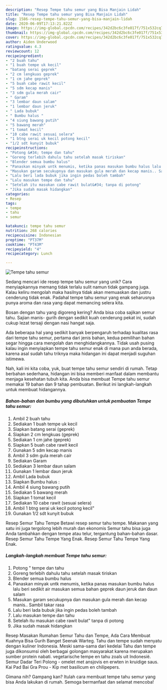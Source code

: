 ```yaml
---
description: "Resep Tempe tahu semur yang Bisa Manjain Lidah"
title: "Resep Tempe tahu semur yang Bisa Manjain Lidah"
slug: 1586-resep-tempe-tahu-semur-yang-bisa-manjain-lidah
date: 2020-06-09T17:13:21.822Z
image: https://img-global.cpcdn.com/recipes/342d2bc6c3fe017f/751x532cq70/tempe-tahu-semur-foto-resep-utama.jpg
thumbnail: https://img-global.cpcdn.com/recipes/342d2bc6c3fe017f/751x532cq70/tempe-tahu-semur-foto-resep-utama.jpg
cover: https://img-global.cpcdn.com/recipes/342d2bc6c3fe017f/751x532cq70/tempe-tahu-semur-foto-resep-utama.jpg
author: Aiden Underwood
ratingvalue: 4.3
reviewcount: 12
recipeingredient:
- "2 buah tahu"
- "1 buah tempe uk kecil"
- "batang serai geprek"
- "2 cm lengkuas geprek"
- "1 cm jahe geprek"
- "5 buah cabe rawit kecil"
- "5 sdm kecap manis"
- "3 sdm gula merah cair"
- " Garam"
- "3 lembar daun salam"
- "1 lembar daun jeruk"
- " Lada bubuk"
- " Bumbu halus "
- "4 siung bawang putih"
- "5 bawang merah"
- "1 tomat kecil"
- "10 cabe rawit sesuai selera"
- "1 btng serai uk kecil potong kecil"
- "1/2 sdt kunyit bubuk"
recipeinstructions:
- "Potong &#34; tempe dan tahu"
- "Goreng terlebih dahulu tahu setelah masak tiriskan"
- "Blender semua bumbu halus"
- "Panaskan minyak untk menumis, ketika panas masukan bumbu halus lalu beri sedikit air masukan semua bahan geprek daun jeruk dan daun salam"
- "Masukan garam secukupnya dan masukan gula merah dan kecap manis.. Sambil takar rasa"
- "Lalu beri lada bubuk jika ingin pedas boleh tambah"
- "Lalu masukan tempe dan tahu"
- "Setelah itu masukan cabe rawit bulat&#34; tanpa di potong"
- "Jika sudah masak hidangkan"
categories:
- Resep
tags:
- tempe
- tahu
- semur

katakunci: tempe tahu semur 
nutrition: 268 calories
recipecuisine: Indonesian
preptime: "PT37M"
cooktime: "PT43M"
recipeyield: "4"
recipecategory: Lunch

---
```



![Tempe tahu semur](https://img-global.cpcdn.com/recipes/342d2bc6c3fe017f/751x532cq70/tempe-tahu-semur-foto-resep-utama.jpg)

Sedang mencari ide resep tempe tahu semur yang unik? Cara menyiapkannya memang tidak terlalu sulit namun tidak gampang juga. Kalau keliru mengolah maka hasilnya tidak akan memuaskan dan justru cenderung tidak enak. Padahal tempe tahu semur yang enak seharusnya punya aroma dan rasa yang dapat memancing selera kita.

Bosan dengan tahu yang digoreng kering? Anda bisa coba sajikan semur tahu. Sajian manis- gurih dengan sedikit kuah cenderung pekat ini, sudah cukup lezat tersaji dengan nasi hangat saja.

Ada beberapa hal yang sedikit banyak berpengaruh terhadap kualitas rasa dari tempe tahu semur, pertama dari jenis bahan, kedua pemilihan bahan segar hingga cara mengolah dan menghidangkannya. Tidak usah pusing kalau ingin menyiapkan tempe tahu semur enak di mana pun anda berada, karena asal sudah tahu triknya maka hidangan ini dapat menjadi suguhan istimewa.


Nah, kali ini kita coba, yuk, buat tempe tahu semur sendiri di rumah. Tetap berbahan sederhana, hidangan ini bisa memberi manfaat dalam membantu menjaga kesehatan tubuh kita. Anda bisa membuat Tempe tahu semur memakai 19 bahan dan 9 tahap pembuatan. Berikut ini langkah-langkah untuk membuat hidangannya.

<!--inarticleads1-->

##### Bahan-bahan dan bumbu yang dibutuhkan untuk pembuatan Tempe tahu semur:

1. Ambil 2 buah tahu
1. Sediakan 1 buah tempe uk kecil
1. Siapkan batang serai (geprek)
1. Siapkan 2 cm lengkuas (geprek)
1. Sediakan 1 cm jahe (geprek)
1. Siapkan 5 buah cabe rawit kecil
1. Gunakan 5 sdm kecap manis
1. Ambil 3 sdm gula merah cair
1. Sediakan  Garam
1. Sediakan 3 lembar daun salam
1. Gunakan 1 lembar daun jeruk
1. Ambil  Lada bubuk
1. Siapkan  Bumbu halus :
1. Ambil 4 siung bawang putih
1. Sediakan 5 bawang merah
1. Siapkan 1 tomat kecil
1. Sediakan 10 cabe rawit (sesuai selera)
1. Ambil 1 btng serai uk kecil potong kecil&#34;
1. Gunakan 1/2 sdt kunyit bubuk


Resep Semur Tahu Tempe Betawi resep semur tahu tempe. Makanan yang satu ini juga tergolong lebih murah dan ekonomis Semur tahu bisa juga Anda tambahkan dengan tempe atau telur, tergantung bahan-bahan dasar. Resep Semur Tahu Tempe Yang Enak. Resep Semur Tahu Tempe Yang Enak. 

<!--inarticleads2-->

##### Langkah-langkah membuat Tempe tahu semur:

1. Potong &#34; tempe dan tahu
1. Goreng terlebih dahulu tahu setelah masak tiriskan
1. Blender semua bumbu halus
1. Panaskan minyak untk menumis, ketika panas masukan bumbu halus lalu beri sedikit air masukan semua bahan geprek daun jeruk dan daun salam
1. Masukan garam secukupnya dan masukan gula merah dan kecap manis.. Sambil takar rasa
1. Lalu beri lada bubuk jika ingin pedas boleh tambah
1. Lalu masukan tempe dan tahu
1. Setelah itu masukan cabe rawit bulat&#34; tanpa di potong
1. Jika sudah masak hidangkan


Resep Masakan Rumahan Semur Tahu dan Tempe, Ada Cara Membuat Kuahnya Bisa Gurih Banget Seenak Warteg. Tahu dan tempe sudah menyatu dengan kuliner Indonesia. Meski sama-sama dari kedelai Tahu dan tempe juga dikonsumsi oleh berbagai golongan masyarakat karena merupakan sumber protein nabati. vegetarische tempe en tahu zoals uit Indonesië. Semur Dadar Teri Polong - omelet met ansjovis en erwten in kruidige saus. Kai Pad Bai Gra Prou - Kip met basilicum en chilipepers. 

Gimana nih? Gampang kan? Itulah cara membuat tempe tahu semur yang bisa Anda lakukan di rumah. Semoga bermanfaat dan selamat mencoba!

